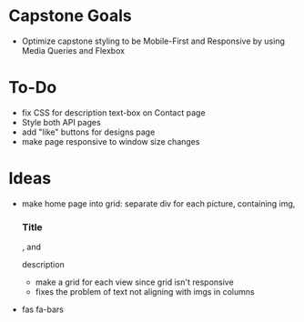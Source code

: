 # Capstone Goals
- Optimize capstone styling to be Mobile-First and Responsive by using Media Queries and Flexbox


# To-Do
- fix CSS for description text-box on Contact page
- Style both API pages
- add "like" buttons for designs page
- make page responsive to window size changes


# Ideas
- make home page into grid: separate div for each picture, containing img, <h3>Title</h3>, and <p>description</p>
    - make a grid for each view since grid isn't responsive
    - fixes the problem of text not aligning with imgs in columns



- fas fa-bars
